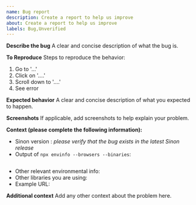 ```yaml
---
name: Bug report
description: Create a report to help us improve
about: Create a report to help us improve
labels: Bug,Unverified
---
```


**Describe the bug**
A clear and concise description of what the bug is.

**To Reproduce**
Steps to reproduce the behavior:

1. Go to '...'
2. Click on '....'
3. Scroll down to '....'
4. See error

**Expected behavior**
A clear and concise description of what you expected to happen.

**Screenshots**
If applicable, add screenshots to help explain your problem.

**Context (please complete the following information):**

- Sinon version : _please verify that the bug exists in the latest Sinon release_
- Output of `npx envinfo --browsers --binaries`:

```

```

- Other relevant environmental info:
- Other libraries you are using:
- Example URL: <!-- if applicable, for instance a demo on RunKit or Code Sandbox -->

**Additional context**
Add any other context about the problem here.
